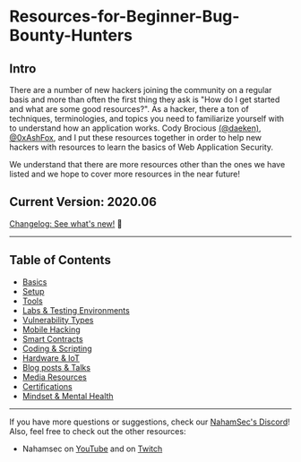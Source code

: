 # Resources-for-Beginner-Bug-Bounty-Hunters

## Intro

There are a number of new hackers joining the community on a regular basis and more than often the first thing they ask is "How do I get started and what are some good resources?". As a hacker, there a ton of techniques, terminologies, and topics you need to familiarize yourself with to understand how an application works. Cody Brocious [(@daeken)](http://twitter.com/daeken), [@0xAshFox](https://twitter.com/0xAshFox), and I put these resources together in order to help new hackers with resources to learn the basics of Web Application Security.

We understand that there are more resources other than the ones we have listed and we hope to cover more resources in the near future!<br>

## Current Version: 2020.06 

[Changelog: See what's new!](/assets/changelog.md) 📣

---
## Table of Contents

- [Basics](/assets/basics.md)
- [Setup](/assets/setup.md)
- [Tools](/assets/tools.md)
- [Labs & Testing Environments](/assets/labs.md)
- [Vulnerability Types](/assets/vulns.md)
- [Mobile Hacking](/assets/mobile.md)
- [Smart Contracts](/assets/smartcon.md)
- [Coding & Scripting](/assets/coding.md)
- [Hardware & IoT](/assets/hardware.md)
- [Blog posts & Talks](/assets/blogposts.md)
- [Media Resources](/assets/media.md)
- [Certifications](/assets/certs.md)
- [Mindset & Mental Health](/assets/health.md)

---
If you have more questions or suggestions, check our [NahamSec's Discord](https://discord.gg/9jZxjQ5)!<br>
Also, feel free to check out the other resources:
- Nahamsec on [YouTube](https://www.youtube.com/channel/UCCZDt7MuC3Hzs6IH4xODLBw) and on [Twitch](https://www.twitch.tv/nahamsec)
